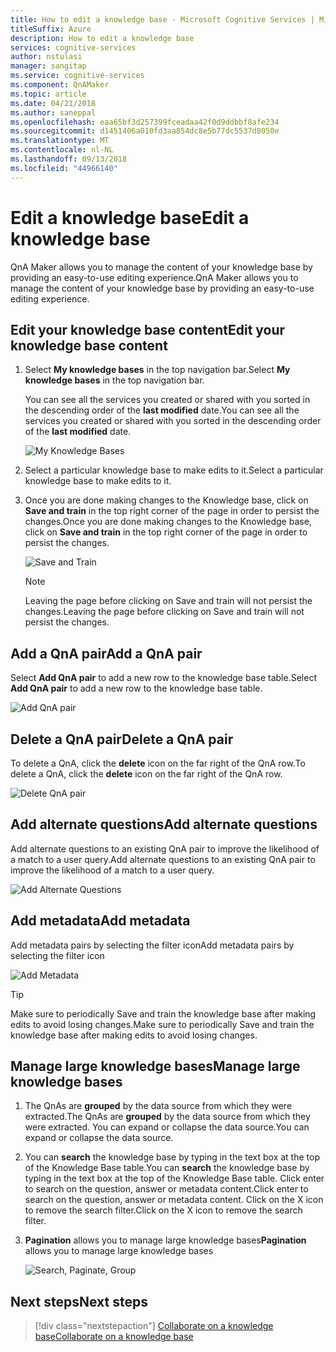 ```yaml
---
title: How to edit a knowledge base - Microsoft Cognitive Services | Microsoft Docs
titleSuffix: Azure
description: How to edit a knowledge base
services: cognitive-services
author: nstulasi
manager: sangitap
ms.service: cognitive-services
ms.component: QnAMaker
ms.topic: article
ms.date: 04/21/2018
ms.author: saneppal
ms.openlocfilehash: eaa65bf3d257399fceadaa42f0d9ddbbf8afe234
ms.sourcegitcommit: d1451406a010fd3aa854dc8e5b77dc5537d8050e
ms.translationtype: MT
ms.contentlocale: nl-NL
ms.lasthandoff: 09/13/2018
ms.locfileid: "44966140"
---
```

# <a name="edit-a-knowledge-base"></a><span data-ttu-id="788cd-103">Edit a knowledge base</span><span class="sxs-lookup"><span data-stu-id="788cd-103">Edit a knowledge base</span></span>

<span data-ttu-id="788cd-104">QnA Maker allows you to manage the content of your knowledge base by providing an easy-to-use editing experience.</span><span class="sxs-lookup"><span data-stu-id="788cd-104">QnA Maker allows you to manage the content of your knowledge base by providing an easy-to-use editing experience.</span></span>

## <a name="edit-your-knowledge-base-content"></a><span data-ttu-id="788cd-105">Edit your knowledge base content</span><span class="sxs-lookup"><span data-stu-id="788cd-105">Edit your knowledge base content</span></span>

1.  <span data-ttu-id="788cd-106">Select **My knowledge bases** in the top navigation bar.</span><span class="sxs-lookup"><span data-stu-id="788cd-106">Select **My knowledge bases** in the top navigation bar.</span></span> 

    <span data-ttu-id="788cd-107">You can see all the services you created or shared with you sorted in the descending order of the **last modified** date.</span><span class="sxs-lookup"><span data-stu-id="788cd-107">You can see all the services you created or shared with you sorted in the descending order of the **last modified** date.</span></span>

    ![My Knowledge Bases](../media/qnamaker-how-to-edit-kb/my-kbs.png)

2. <span data-ttu-id="788cd-109">Select a particular knowledge base to make edits to it.</span><span class="sxs-lookup"><span data-stu-id="788cd-109">Select a particular knowledge base to make edits to it.</span></span>

3. <span data-ttu-id="788cd-110">Once you are done making changes to the Knowledge base, click on **Save and train** in the top right corner of the page in order to persist the changes.</span><span class="sxs-lookup"><span data-stu-id="788cd-110">Once you are done making changes to the Knowledge base, click on **Save and train** in the top right corner of the page in order to persist the changes.</span></span>    

    ![Save and Train](../media/qnamaker-how-to-edit-kb/save-and-train.png)

    >[!NOTE]
    <span data-ttu-id="788cd-112">Leaving the page before clicking on Save and train will not persist the changes.</span><span class="sxs-lookup"><span data-stu-id="788cd-112">Leaving the page before clicking on Save and train will not persist the changes.</span></span>

## <a name="add-a-qna-pair"></a><span data-ttu-id="788cd-113">Add a QnA pair</span><span class="sxs-lookup"><span data-stu-id="788cd-113">Add a QnA pair</span></span>

<span data-ttu-id="788cd-114">Select **Add QnA pair** to add a new row to the knowledge base table.</span><span class="sxs-lookup"><span data-stu-id="788cd-114">Select **Add QnA pair** to add a new row to the knowledge base table.</span></span>

![Add QnA pair](../media/qnamaker-how-to-edit-kb/add-qnapair.png)

## <a name="delete-a-qna-pair"></a><span data-ttu-id="788cd-116">Delete a QnA pair</span><span class="sxs-lookup"><span data-stu-id="788cd-116">Delete a QnA pair</span></span>

<span data-ttu-id="788cd-117">To delete a QnA, click the **delete** icon on the far right of the QnA row.</span><span class="sxs-lookup"><span data-stu-id="788cd-117">To delete a QnA, click the **delete** icon on the far right of the QnA row.</span></span>

![Delete QnA pair](../media/qnamaker-how-to-edit-kb/delete-qnapair.png)

## <a name="add-alternate-questions"></a><span data-ttu-id="788cd-119">Add alternate questions</span><span class="sxs-lookup"><span data-stu-id="788cd-119">Add alternate questions</span></span>

<span data-ttu-id="788cd-120">Add alternate questions to an existing QnA pair to improve the likelihood of a match to a user query.</span><span class="sxs-lookup"><span data-stu-id="788cd-120">Add alternate questions to an existing QnA pair to improve the likelihood of a match to a user query.</span></span>

![Add Alternate Questions](../media/qnamaker-how-to-edit-kb/add-alternate-question.png)

## <a name="add-metadata"></a><span data-ttu-id="788cd-122">Add metadata</span><span class="sxs-lookup"><span data-stu-id="788cd-122">Add metadata</span></span>


<span data-ttu-id="788cd-123">Add metadata pairs by selecting the filter icon</span><span class="sxs-lookup"><span data-stu-id="788cd-123">Add metadata pairs by selecting the filter icon</span></span>

![Add Metadata](../media/qnamaker-how-to-edit-kb/add-metadata.png)

> [!TIP]
> <span data-ttu-id="788cd-125">Make sure to periodically Save and train the knowledge base after making edits to avoid losing changes.</span><span class="sxs-lookup"><span data-stu-id="788cd-125">Make sure to periodically Save and train the knowledge base after making edits to avoid losing changes.</span></span>

## <a name="manage-large-knowledge-bases"></a><span data-ttu-id="788cd-126">Manage large knowledge bases</span><span class="sxs-lookup"><span data-stu-id="788cd-126">Manage large knowledge bases</span></span>

1. <span data-ttu-id="788cd-127">The QnAs are **grouped** by the data source from which they were extracted.</span><span class="sxs-lookup"><span data-stu-id="788cd-127">The QnAs are **grouped** by the data source from which they were extracted.</span></span> <span data-ttu-id="788cd-128">You can expand or collapse the data source.</span><span class="sxs-lookup"><span data-stu-id="788cd-128">You can expand or collapse the data source.</span></span>
2. <span data-ttu-id="788cd-129">You can **search** the knowledge base by typing in the text box at the top of the Knowledge Base table.</span><span class="sxs-lookup"><span data-stu-id="788cd-129">You can **search** the knowledge base by typing in the text box at the top of the Knowledge Base table.</span></span> <span data-ttu-id="788cd-130">Click enter to search on the question, answer or metadata content.</span><span class="sxs-lookup"><span data-stu-id="788cd-130">Click enter to search on the question, answer or metadata content.</span></span> <span data-ttu-id="788cd-131">Click on the X icon to remove the search filter.</span><span class="sxs-lookup"><span data-stu-id="788cd-131">Click on the X icon to remove the search filter.</span></span>
3. <span data-ttu-id="788cd-132">**Pagination** allows you to manage large knowledge bases</span><span class="sxs-lookup"><span data-stu-id="788cd-132">**Pagination** allows you to manage large knowledge bases</span></span>

    ![Search, Paginate, Group](../media/qnamaker-how-to-edit-kb/search-paginate-group.png)

## <a name="next-steps"></a><span data-ttu-id="788cd-134">Next steps</span><span class="sxs-lookup"><span data-stu-id="788cd-134">Next steps</span></span>

> [!div class="nextstepaction"]
> [<span data-ttu-id="788cd-135">Collaborate on a knowledge base</span><span class="sxs-lookup"><span data-stu-id="788cd-135">Collaborate on a knowledge base</span></span>](./collaborate-knowledge-base.md)
